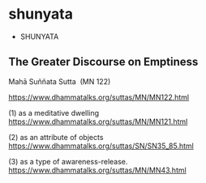 # shunyata

- SHUNYATA

## The Greater Discourse on Emptiness  

Mahā Suññata Sutta  (MN 122)

<https://www.dhammatalks.org/suttas/MN/MN122.html>

(1) as a meditative dwelling <https://www.dhammatalks.org/suttas/MN/MN121.html>

(2) as an attribute of objects <https://www.dhammatalks.org/suttas/SN/SN35_85.html>

(3) as a type of awareness-release.  <https://www.dhammatalks.org/suttas/MN/MN43.html>
